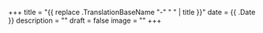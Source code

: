 +++
title = "{{ replace .TranslationBaseName "-" " " | title }}"
date = {{ .Date }}
description = ""
draft = false
image = ""
+++
